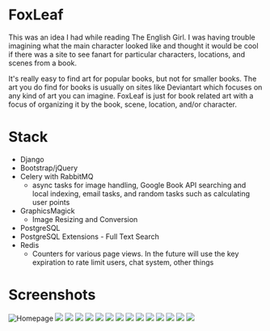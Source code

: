 # FoxLeaf
This was an idea I had while reading The English Girl.  I was having trouble imagining what the main character looked like and thought it would be cool if there was a site to see fanart for particular characters, locations, and scenes from a book.

It's really easy to find art for popular books, but not for smaller books.  The art you do find for books is usually on sites like Deviantart which focuses on any kind of art you can imagine.  FoxLeaf is just for book related art with a focus of organizing it by the book, scene, location, and/or character.

# Stack

* Django
* Bootstrap/jQuery
* Celery with RabbitMQ
  * async tasks for image handling, Google Book API searching and local indexing, email tasks, and random tasks such as calculating user points
* GraphicsMagick
  * Image Resizing and Conversion
* PostgreSQL
* PostgreSQL Extensions - Full Text Search
* Redis
  * Counters for various page views. In the future will use the key expiration to rate limit users, chat system, other things

# Screenshots

![Homepage](https://raw.githubusercontent.com/drulang/foxleaf/master/screenshots/Screen%20Shot%202015-09-29%20at%2012.37.08%20PM.png)
![](https://github.com/drulang/foxleaf/blob/master/screenshots/Screen%20Shot%202015-09-30%20at%207.38.26%20PM.png)
![](https://github.com/drulang/foxleaf/blob/master/screenshots/Screen%20Shot%202015-09-30%20at%207.42.55%20PM.png)
![](https://github.com/drulang/foxleaf/blob/master/screenshots/Screen%20Shot%202015-09-30%20at%207.46.00%20PM.png)
![](https://github.com/drulang/foxleaf/blob/master/screenshots/Screen%20Shot%202015-09-30%20at%207.46.24%20PM.png)
![](https://github.com/drulang/foxleaf/blob/master/screenshots/Screen%20Shot%202015-09-30%20at%207.46.54%20PM.png)
![](https://github.com/drulang/foxleaf/blob/master/screenshots/Screen%20Shot%202015-09-30%20at%207.47.12%20PM.png)
![](https://github.com/drulang/foxleaf/blob/master/screenshots/Screen%20Shot%202015-09-30%20at%207.48.23%20PM.png)
![](https://github.com/drulang/foxleaf/blob/master/screenshots/Screen%20Shot%202015-09-30%20at%207.50.40%20PM.png)
![](https://github.com/drulang/foxleaf/blob/master/screenshots/Screen%20Shot%202015-09-30%20at%207.51.24%20PM.png)
![](https://github.com/drulang/foxleaf/blob/master/screenshots/Screen%20Shot%202015-09-30%20at%208.22.00%20PM.png)
![](https://github.com/drulang/foxleaf/blob/master/screenshots/Screen%20Shot%202015-09-30%20at%208.22.53%20PM.png)
![](https://github.com/drulang/foxleaf/blob/master/screenshots/Screen%20Shot%202015-09-30%20at%208.23.06%20PM.png)
![](https://github.com/drulang/foxleaf/blob/master/screenshots/Screen%20Shot%202015-09-30%20at%208.23.49%20PM.png)
![](https://github.com/drulang/foxleaf/blob/master/screenshots/Screen%20Shot%202015-09-30%20at%208.24.38%20PM.png)
